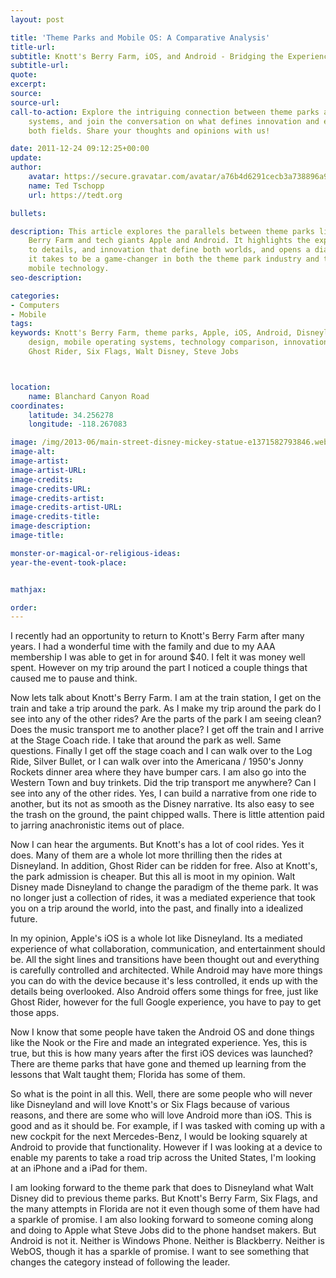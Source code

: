 ```yaml
---
layout: post

title: 'Theme Parks and Mobile OS: A Comparative Analysis'
title-url:
subtitle: Knott's Berry Farm, iOS, and Android - Bridging the Experience Gap
subtitle-url:
quote:
excerpt:
source:
source-url:
call-to-action: Explore the intriguing connection between theme parks and mobile operating
    systems, and join the conversation on what defines innovation and excellence in
    both fields. Share your thoughts and opinions with us!

date: 2011-12-24 09:12:25+00:00
update:
author:
    avatar: https://secure.gravatar.com/avatar/a76b4d6291cecb3a738896a971bfb903?s=512&d=mp&r=g
    name: Ted Tschopp
    url: https://tedt.org

bullets:

description: This article explores the parallels between theme parks like Knott's
    Berry Farm and tech giants Apple and Android. It highlights the experiences, attention
    to details, and innovation that define both worlds, and opens a dialogue on what
    it takes to be a game-changer in both the theme park industry and the world of
    mobile technology.
seo-description:

categories:
- Computers
- Mobile
tags:
keywords: Knott's Berry Farm, theme parks, Apple, iOS, Android, Disneyland, experience
    design, mobile operating systems, technology comparison, innovation, user experience,
    Ghost Rider, Six Flags, Walt Disney, Steve Jobs



location:
    name: Blanchard Canyon Road
coordinates:
    latitude: 34.256278
    longitude: -118.267083

image: /img/2013-06/main-street-disney-mickey-statue-e1371582793846.webp
image-alt:
image-artist:
image-artist-URL:
image-credits:
image-credits-URL:
image-credits-artist:
image-credits-artist-URL:
image-credits-title:
image-description:
image-title:

monster-or-magical-or-religious-ideas:
year-the-event-took-place:


mathjax:

order:
---
```

I recently had an opportunity to return to Knott's Berry Farm after many years. I had a wonderful time with the family and due to my AAA membership I was able to get in for around $40. I felt it was money well spent. However on my trip around the part I noticed a couple things that caused me to pause and think.

Now lets talk about Knott's Berry Farm. I am at the train station, I get on the train and take a trip around the park. As I make my trip around the park do I see into any of the other rides? Are the parts of the park I am seeing clean? Does the music transport me to another place? I get off the train and I arrive at the Stage Coach ride. I take that around the park as well. Same questions. Finally I get off the stage coach and I can walk over to the Log Ride, Silver Bullet, or I can walk over into the Americana / 1950's Jonny Rockets dinner area where they have bumper cars. I am also go into the Western Town and buy trinkets. Did the trip transport me anywhere? Can I see into any of the other rides. Yes, I can build a narrative from one ride to another, but its not as smooth as the Disney narrative. Its also easy to see the trash on the ground, the paint chipped walls. There is little attention paid to jarring anachronistic items out of place.

Now I can hear the arguments. But Knott's has a lot of cool rides. Yes it does. Many of them are a whole lot more thrilling then the rides at Disneyland. In addition, Ghost Rider can be ridden for free. Also at Knott's, the park admission is cheaper. But this all is moot in my opinion. Walt Disney made Disneyland to change the paradigm of the theme park. It was no longer just a collection of rides, it was a mediated experience that took you on a trip around the world, into the past, and finally into a idealized future.

In my opinion, Apple's iOS is a whole lot like Disneyland. Its a mediated experience of what collaboration, communication, and entertainment should be. All the sight lines and transitions have been thought out and everything is carefully controlled and architected. While Android may have more things you can do with the device because it's less controlled, it ends up with the details being overlooked. Also Android offers some things for free, just like Ghost Rider, however for the full Google experience, you have to pay to get those apps.

Now I know that some people have taken the Android OS and done things like the Nook or the Fire and made an integrated experience. Yes, this is true, but this is how many years after the first iOS devices was launched? There are theme parks that have gone and themed up learning from the lessons that Walt taught them; Florida has some of them.

So what is the point in all this. Well, there are some people who will never like Disneyland and will love Knott's or Six Flags because of various reasons, and there are some who will love Android more than iOS. This is good and as it should be. For example, if I was tasked with coming up with a new cockpit for the next Mercedes-Benz, I would be looking squarely at Android to provide that functionality. However if I was looking at a device to enable my parents to take a road trip across the United States, I'm looking at an iPhone and a iPad for them.

I am looking forward to the theme park that does to Disneyland what Walt Disney did to previous theme parks. But Knott's Berry Farm, Six Flags, and the many attempts in Florida are not it even though some of them have had a sparkle of promise. I am also looking forward to someone coming along and doing to Apple what Steve Jobs did to the phone handset makers. But Android is not it. Neither is Windows Phone. Neither is Blackberry. Neither is WebOS, though it has a sparkle of promise. I want to see something that changes the category instead of following the leader.